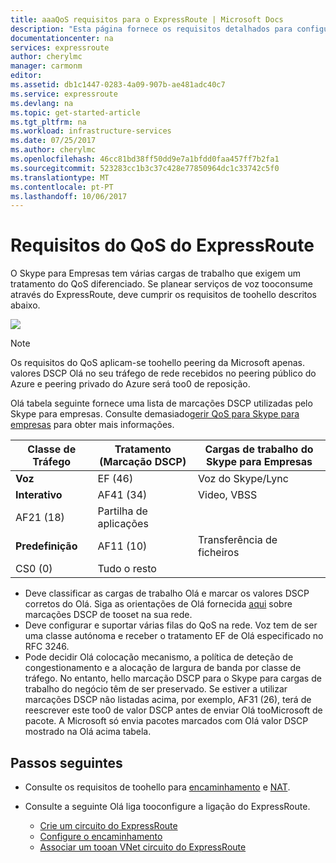 ```yaml
---
title: aaaQoS requisitos para o ExpressRoute | Microsoft Docs
description: "Esta página fornece os requisitos detalhados para configurar e gerir o QoS para circuitos do ExpressRoute."
documentationcenter: na
services: expressroute
author: cherylmc
manager: carmonm
editor: 
ms.assetid: db1c1447-0283-4a09-907b-ae481adc40c7
ms.service: expressroute
ms.devlang: na
ms.topic: get-started-article
ms.tgt_pltfrm: na
ms.workload: infrastructure-services
ms.date: 07/25/2017
ms.author: cherylmc
ms.openlocfilehash: 46cc81bd38ff50dd9e7a1bfdd0faa457ff7b2fa1
ms.sourcegitcommit: 523283cc1b3c37c428e77850964dc1c33742c5f0
ms.translationtype: MT
ms.contentlocale: pt-PT
ms.lasthandoff: 10/06/2017
---
```

# <a name="expressroute-qos-requirements"></a>Requisitos do QoS do ExpressRoute
O Skype para Empresas tem várias cargas de trabalho que exigem um tratamento do QoS diferenciado. Se planear serviços de voz tooconsume através do ExpressRoute, deve cumprir os requisitos de toohello descritos abaixo.

![](./media/expressroute-qos/expressroute-qos.png)

> [!NOTE]
> Os requisitos do QoS aplicam-se toohello peering da Microsoft apenas. valores DSCP Olá no seu tráfego de rede recebidos no peering público do Azure e peering privado do Azure será too0 de reposição. 
> 
> 

Olá tabela seguinte fornece uma lista de marcações DSCP utilizadas pelo Skype para empresas. Consulte demasiado[gerir QoS para Skype para empresas](https://technet.microsoft.com/library/gg405409.aspx) para obter mais informações.

| **Classe de Tráfego** | **Tratamento (Marcação DSCP)** | **Cargas de trabalho do Skype para Empresas** |
| --- | --- | --- |
| **Voz** |EF (46) |Voz do Skype/Lync |
| **Interativo** |AF41 (34) |Video, VBSS |
| AF21 (18) |Partilha de aplicações | |
| **Predefinição** |AF11 (10) |Transferência de ficheiros |
| CS0 (0) |Tudo o resto | |

* Deve classificar as cargas de trabalho Olá e marcar os valores DSCP corretos do Olá. Siga as orientações de Olá fornecida [aqui](https://technet.microsoft.com/library/gg405409.aspx) sobre marcações DSCP de tooset na sua rede.
* Deve configurar e suportar várias filas do QoS na rede. Voz tem de ser uma classe autónoma e receber o tratamento EF de Olá especificado no RFC 3246. 
* Pode decidir Olá colocação mecanismo, a política de deteção de congestionamento e a alocação de largura de banda por classe de tráfego. No entanto, hello marcação DSCP para o Skype para cargas de trabalho do negócio têm de ser preservado. Se estiver a utilizar marcações DSCP não listadas acima, por exemplo, AF31 (26), terá de reescrever este too0 de valor DSCP antes de enviar Olá tooMicrosoft de pacote. A Microsoft só envia pacotes marcados com Olá valor DSCP mostrado na Olá acima tabela. 

## <a name="next-steps"></a>Passos seguintes
* Consulte os requisitos de toohello para [encaminhamento](expressroute-routing.md) e [NAT](expressroute-nat.md).
* Consulte a seguinte Olá liga tooconfigure a ligação do ExpressRoute.
  
  * [Crie um circuito do ExpressRoute](expressroute-howto-circuit-classic.md)
  * [Configure o encaminhamento](expressroute-howto-routing-classic.md)
  * [Associar um tooan VNet circuito do ExpressRoute](expressroute-howto-linkvnet-classic.md)

